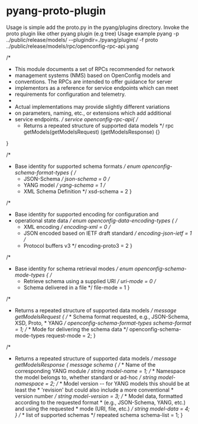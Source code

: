# pyang-proto-plugin
Usage is simple add the proto.py in the pyang/plugins directory.
Invoke the proto plugin like other pyang plugin (e.g tree)
Usage example
pyang -p ../public/release/models/ --plugindir=./pyang/plugins/ -f proto ../public/release/models/rpc/openconfig-rpc-api.yang 

/*
 * This module documents a set of RPCs recommended for network
 * management systems (NMS) based on OpenConfig models and
 * conventions. The RPCs are intended to offer guidance for server
 * implementors as a reference for service endpoints which can meet
 * requirements for configuration and telemetry.
 * 
 * Actual implementations may provide slightly different variations
 * on parameters, naming, etc., or extensions which add additional
 * service endpoints.
 */
service openconfig-rpc-api{
	/*
	 * Returns a repeated structure of supported data models
	 */
	rpc getModels(getModelsRequest) (getModelsResponse) {}

}

/*
 * Base identity for supported schema formats
 */
enum openconfig-schema-format-types {
	/*
	 * JSON-Schema
	 */
	json-schema = 0
	/*
	 * YANG model
	 */
	yang-schema = 1
	/*
	 * XML Schema Definition
	 */
	xsd-schema = 2
}

/*
 * Base identity for supported encoding for configuration and
 * operational state data
 */
enum openconfig-data-encoding-types {
	/*
	 * XML encoding
	 */
	encoding-xml = 0
	/*
	 * JSON encoded based on IETF draft standard
	 */
	encoding-json-ietf = 1
	/*
	 * Protocol buffers v3
	 */
	encoding-proto3 = 2
}

/*
 * Base identity for schema retrieval modes
 */
enum openconfig-schema-mode-types {
	/*
	 * Retrieve schema using a supplied URI
	 */
	uri-mode = 0
	/*
	 * Schema delivered in a file
	 */
	file-mode = 1
}

/*
 * Returns a repeated structure of supported data models
 */
message getModelsRequest {
		/*
		 * Schema format requested, e.g., JSON-Schema, XSD, Proto,
		 * YANG
		 */
		openconfig-schema-format-types schema-format = 1;
		/*
		 * Mode for delivering the schema data
		 */
		openconfig-schema-mode-types request-mode = 2;
}

/*
 * Returns a repeated structure of supported data models
 */
message getModelsResponse {
		message schema {
			/*
			 * Name of the corresponding YANG module
			 */
			string model-name = 1;
			/*
			 * Namespace the model belongs to, whether standard or ad-hoc
			 */
			string model-namespace = 2;
			/*
			 * Model version -- for YANG models this should be at least the
			 * 'revision' but could also include a more conventional
			 * version number
			 */
			string model-version = 3;
			/*
			 * Model data, formatted according to the requested format
			 * (e.g., JSON-Schema, YANG, etc.) and using the requested
			 * mode (URI, file, etc.)
			 */
			string model-data = 4;
		}
		/*
		 * list of supported schemas
		 */
		repeated schema schema-list = 1;
}

